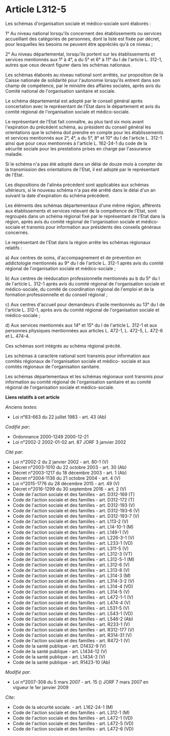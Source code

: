 # Article L312-5

Les schémas d'organisation sociale et médico-sociale sont élaborés :

1° Au niveau national lorsqu'ils concernent des établissements ou services accueillant des catégories de personnes, dont la
liste est fixée par décret, pour lesquelles les besoins ne peuvent être appréciés qu'à ce niveau ;

2° Au niveau départemental, lorsqu'ils portent sur les établissements et services mentionnés aux 1° à 4°, a du 5° et 6° à 11°
du I de l'article L. 312-1, autres que ceux devant figurer dans les schémas nationaux.

Les schémas élaborés au niveau national sont arrêtés, sur proposition de la Caisse nationale de solidarité pour l'autonomie
lorsqu'ils entrent dans son champ de compétence, par le ministre des affaires sociales, après avis du Comité national de
l'organisation sanitaire et sociale.

Le schéma départemental est adopté par le conseil général après concertation avec le représentant de l'Etat dans le
département et avis du comité régional de l'organisation sociale et médico-sociale.

Le représentant de l'Etat fait connaître, au plus tard six mois avant l'expiration du précédent schéma, au président du
conseil général les orientations que le schéma doit prendre en compte pour les établissements et services mentionnés aux 2°,
4°, a du 5°, 8° et 10° du I de l'article L. 312-1 ainsi que pour ceux mentionnés à l'article L. 162-24-1 du code de la
sécurité sociale pour les prestations prises en charge par l'assurance maladie.

Si le schéma n'a pas été adopté dans un délai de douze mois à compter de la transmission des orientations de l'Etat, il est
adopté par le représentant de l'Etat.

Les dispositions de l'alinéa précédent sont applicables aux schémas ultérieurs, si le nouveau schéma n'a pas été arrêté dans
le délai d'un an suivant la date d'expiration du schéma précédent.

Les éléments des schémas départementaux d'une même région, afférents aux établissements et services relevant de la compétence
de l'Etat, sont regroupés dans un schéma régional fixé par le représentant de l'Etat dans la région, après avis du comité
régional de l'organisation sociale et médico-sociale et transmis pour information aux présidents des conseils généraux
concernés.

Le représentant de l'Etat dans la région arrête les schémas régionaux relatifs :

a) Aux centres de soins, d'accompagnement et de prévention en addictologie mentionnés au 9° du I de l'article L. 312-1 après
avis du comité régional de l'organisation sociale et médico-sociale ;

b) Aux centres de rééducation professionnelle mentionnés au b du 5° du I de l'article L. 312-1 après avis du comité régional
de l'organisation sociale et médico-sociale, du comité de coordination régional de l'emploi et de la formation
professionnelle et du conseil régional ;

c) Aux centres d'accueil pour demandeurs d'asile mentionnés au 13° du I de l'article L. 312-1, après avis du comité régional
de l'organisation sociale et médico-sociale ;

d) Aux services mentionnés aux 14° et 15° du I de l'article L. 312-1 et aux personnes physiques mentionnées aux articles L.
472-1, L. 472-5, L. 472-6 et L. 474-4.

Ces schémas sont intégrés au schéma régional précité.

Les schémas à caractère national sont transmis pour information aux comités régionaux de l'organisation sociale et médico-
sociale et aux comités régionaux de l'organisation sanitaire.

Les schémas départementaux et les schémas régionaux sont transmis pour information au comité régional de l'organisation
sanitaire et au comité régional de l'organisation sociale et médico-sociale.

**Liens relatifs à cet article**

_Anciens textes_:

  - Loi n°83-663 du 22 juillet 1983 - art. 43 (Ab)

_Codifié par_:

  - Ordonnance 2000-1249 2000-12-21
  - Loi n°2002-2 2002-01-02 art. 87 JORF 3 janvier 2002

_Cité par_:

  - Loi n°2002-2 du 2 janvier 2002 - art. 80-1 (V)
  - Décret n°2003-1010 du 22 octobre 2003 - art. 30 (Ab)
  - Décret n°2003-1217 du 18 décembre 2003 - art. 1 (Ab)
  - Décret n°2004-1136 du 21 octobre 2004 - art. 4 (V)
  - Loi n°2015-1776 du 28 décembre 2015 - art. 49 (V)
  - Décret n°2016-1299 du 30 septembre 2016 - art. 2 (V)
  - Code de l'action sociale et des familles - art. D312-169 (T)
  - Code de l'action sociale et des familles - art. D312-172 (T)
  - Code de l'action sociale et des familles - art. D312-193 (V)
  - Code de l'action sociale et des familles - art. D312-193-6 (V)
  - Code de l'action sociale et des familles - art. D312-193-7 (V)
  - Code de l'action sociale et des familles - art. L113-2 (V)
  - Code de l'action sociale et des familles - art. L14-10-1 (M)
  - Code de l'action sociale et des familles - art. L149-1 (V)
  - Code de l'action sociale et des familles - art. L226-3-1 (V)
  - Code de l'action sociale et des familles - art. L233-1 (VD)
  - Code de l'action sociale et des familles - art. L311-5 (V)
  - Code de l'action sociale et des familles - art. L312-3 (VT)
  - Code de l'action sociale et des familles - art. L312-5-1 (M)
  - Code de l'action sociale et des familles - art. L312-6 (V)
  - Code de l'action sociale et des familles - art. L313-8 (V)
  - Code de l'action sociale et des familles - art. L314-3 (M)
  - Code de l'action sociale et des familles - art. L314-3-2 (V)
  - Code de l'action sociale et des familles - art. L314-4 (VD)
  - Code de l'action sociale et des familles - art. L314-5 (V)
  - Code de l'action sociale et des familles - art. L472-1-1 (V)
  - Code de l'action sociale et des familles - art. L474-4 (V)
  - Code de l'action sociale et des familles - art. L531-5 (V)
  - Code de l'action sociale et des familles - art. L543-1 (VD)
  - Code de l'action sociale et des familles - art. L546-2 (Ab)
  - Code de l'action sociale et des familles - art. R233-1 (V)
  - Code de l'action sociale et des familles - art. R312-177 (V)
  - Code de l'action sociale et des familles - art. R314-31 (V)
  - Code de l'action sociale et des familles - art. R472-1 (V)
  - Code de la santé publique - art. D1432-9 (V)
  - Code de la santé publique - art. L1434-12 (V)
  - Code de la santé publique - art. L1434-3 (V)
  - Code de la santé publique - art. R1423-10 (Ab)

_Modifié par_:

  - Loi n°2007-308 du 5 mars 2007 - art. 15 () JORF 7 mars 2007 en vigueur le 1er janvier 2009

_Cite_:

  - Code de la sécurité sociale. - art. L162-24-1 (M)
  - Code de l'action sociale et des familles - art. L312-1 (M)
  - Code de l'action sociale et des familles - art. L472-1 (VD)
  - Code de l'action sociale et des familles - art. L472-5 (VD)
  - Code de l'action sociale et des familles - art. L472-6 (VD)
